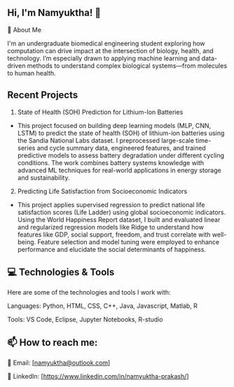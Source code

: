 ## Hi, I'm Namyuktha! 👋
🚀 About Me

I'm an undergraduate biomedical engineering student exploring how computation can drive impact at the intersection of biology, health, and technology. I’m especially drawn to applying machine learning and data-driven methods to understand complex biological systems—from molecules to human health.

## Recent Projects
1. State of Health (SOH) Prediction for Lithium-Ion Batteries
- This project focused on building deep learning models (MLP, CNN, LSTM) to predict the state of health (SOH) of lithium-ion batteries using the Sandia National Labs dataset. I preprocessed large-scale time-series and cycle summary data, engineered features, and trained predictive models to assess battery degradation under different cycling conditions. The work combines battery systems knowledge with advanced ML techniques for real-world applications in energy storage and sustainability.

2. Predicting Life Satisfaction from Socioeconomic Indicators
- This project applies supervised regression to predict national life satisfaction scores (Life Ladder) using global socioeconomic indicators. Using the World Happiness Report dataset, I built and evaluated linear and regularized regression models like Ridge to understand how features like GDP, social support, freedom, and trust correlate with well-being. Feature selection and model tuning were employed to enhance performance and elucidate the social determinants of happiness.

## 💻 Technologies & Tools
Here are some of the technologies and tools I work with:

Languages: Python, HTML, CSS, C++, Java, Javascript, Matlab, R

Tools: VS Code, Eclipse, Jupyter Notebooks, R-studio 

## 📫 How to reach me:
📧 Email: [namyuktha@outlook.com]

💼 LinkedIn: [https://www.linkedin.com/in/namyuktha-prakash/]
<!--
**namyuktha-prakash/namyuktha-prakash** is a ✨ _special_ ✨ repository because its `README.md` (this file) appears on your GitHub profile.

Here are some ideas to get you started:

- 🔭 I’m currently working on ...
- 🌱 I’m currently learning ...
- 👯 I’m looking to collaborate on ...
- 🤔 I’m looking for help with ...
- 💬 Ask me about ...
- 📫 How to reach me: ...
- 😄 Pronouns: ...
- ⚡ Fun fact: ...
-->
